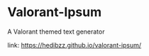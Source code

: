 # Valorant-Ipsum

A Valorant themed text generator

link: https://hedibzz.github.io/valorant-ipsum/
